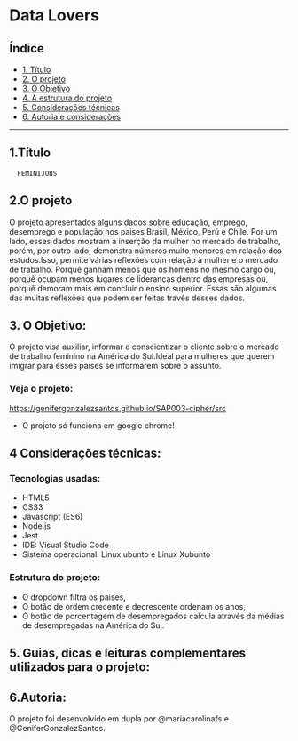 # Data Lovers


## Índice

* [1. Título](#1-Título)
* [2. O projeto](#2-resumo-do-projeto)
* [3. O Objetivo ](#3-objetivos)
* [4. A estrutura do projeto](#4-a-estrutura-do-projeto)
* [5. Considerações técnicas](#5-considerações-técnicas)
* [6. Autoria e considerações](#6-Autoria-e-considerações)

***

## 1.Título

      FEMINIJOBS

## 2.O projeto

O projeto apresentados alguns dados sobre educação, emprego, desemprego e população nos paises Brasil, México, Perú e Chile. Por um lado, esses dados mostram a inserção da mulher no mercado de trabalho, porém, por outro lado, demonstra números muito menores em relação dos estudos.Isso, permite várias reflexões com relação à mulher e o mercado de trabalho. Porquê ganham menos que os homens no mesmo cargo ou, porquê ocupam menos lugares de lideranças dentro das empresas ou, porquê demoram mais em concluir o ensino superior. Essas são algumas das muitas reflexões que podem ser feitas través desses dados.

## 3. O Objetivo:
O projeto visa auxiliar, informar e conscientizar o cliente sobre o mercado de trabalho feminino na América do Sul.Ideal para mulheres que querem imigrar para esses paises se informarem sobre o assunto.


### Veja o projeto:

https://genifergonzalezsantos.github.io/SAP003-cipher/src

* O projeto só funciona em google chrome!


## 4 Considerações técnicas:

### Tecnologias usadas:

* HTML5
* CSS3
* Javascript (ES6)
* Node.js
* Jest
* IDE: Visual Studio Code
* Sistema operacional: Linux ubunto e Linux Xubunto

### Estrutura do projeto:

* O dropdown filtra os paises,
* O botão de ordem crecente e decrescente ordenam os anos,
* O botão de porcentagem de desempregados calcula através da médias de desempregadas na América do Sul.

## 5. Guias, dicas e leituras complementares utilizados para o projeto:

## 6.Autoria:
O projeto foi desenvolvido em dupla por @mariacarolinafs e @GeniferGonzalezSantos.

